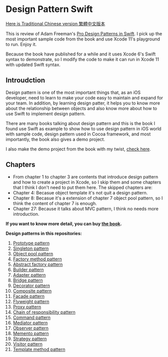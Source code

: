 # Design Pattern Swift

[Here is Traditional Chinese version 繁體中文版本](https://github.com/hayasilin/design-pattern-swift/blob/master/README_zh-Hant.md)

This is review of Adam Freeman's [Pro Design Patterns in Swift](https://www.amazon.com/Design-Patterns-Swift-Adam-Freeman/dp/148420395X). I pick up the most important sample code from the book and use Xcode 11's playground to run. Enjoy it.

Because the book have published for a while and it uses Xcode 6's Swift syntax to demonstrate, so I modify the code to make it can run in Xcode 11 with updated Swift syntax.

## Introudction

Design pattern is one of the most important things that, as an iOS developer, need to learn to make your code easy to maintain and expand for your team. In addition, by learning design patter, it helps you to know more about the relationship between objects and also know more about how to use Swift to implement design pattern.

There are many books talking about design pattern and this is the book I found use Swift as example to show how to use design pattern in iOS world with sample code, design pattern used in Cocoa framework, and most importantly, the book also gives a demo project.

I also make the demo project from the book with my twist, [check here](https://github.com/hayasilin/design-pattern-swift-demo-project).

## Chapters

- From chapter 1 to chapter 3 are contents that introduce design pattern and how to create a project in Xcode, so I skip them and some chapters that I think I don't need to put them here. The skipped chapters are:
- Chapter 4: Becasue object template it's not quit a design pattern.
- Chapter 8: Becasue it's a extension of chapter 7 object pool pattern, so I think the content of chapter 7 is enough. 
- Chapter 27: Because it talks about MVC pattern, I think no needs more introduction.

**If you want to know more detail, you can buy [the book](https://www.amazon.com/Design-Patterns-Swift-Adam-Freeman/dp/148420395X).**

**Design patterns in this repositories:**

1. [Prototype pattern](https://github.com/hayasilin/design-pattern-swift/blob/master/05_PrototypePattern.playground/Contents.swift)
2. [Singleton pattern](https://github.com/hayasilin/design-pattern-swift/blob/master/06_SingletonPattern.playground/Contents.swift)
3. [Object pool pattern](https://github.com/hayasilin/design-pattern-swift/blob/master/07_ObjectPoolPattern.playground/Contents.swift)
4. [Factory method pattern](https://github.com/hayasilin/design-pattern-swift/blob/master/09_FactoryMethodPattern.playground/Contents.swift)
5. [Abstract factory pattern](https://github.com/hayasilin/design-pattern-swift/blob/master/10_AbstractFactoryPattern.playground/Contents.swift)
6. [Builder pattern](https://github.com/hayasilin/design-pattern-swift/blob/master/11_BuilderPattern.playground/Contents.swift)
7. [Adapter pattern](https://github.com/hayasilin/design-pattern-swift/blob/master/12_AdapterPattern.playground/Contents.swift)
8. [Bridge pattern](https://github.com/hayasilin/design-pattern-swift/blob/master/13_BridgePattern.playground/Contents.swift)
9. [Decorator pattern](https://github.com/hayasilin/design-pattern-swift/blob/master/14_DecoratorPattern.playground/Contents.swift)
10. [Composite pattern](https://github.com/hayasilin/design-pattern-swift/blob/master/15_CompositePattern.playground/Contents.swift)
11. [Facade pattern](https://github.com/hayasilin/design-pattern-swift/blob/master/16_FacadePattern.playground/Contents.swift)
12. [Flyweight pattern](https://github.com/hayasilin/design-pattern-swift/blob/master/17_FlyweightPattern.playground/Contents.swift)
13. [Proxy pattern](https://github.com/hayasilin/design-pattern-swift/blob/master/18_ProxyPattern.playground/Contents.swift)
14. [Chain of responsibility pattern](https://github.com/hayasilin/design-pattern-swift/blob/master/19_ChainOfResponsibilityPattern.playground/Contents.swift)
15. [Command pattern](https://github.com/hayasilin/design-pattern-swift/blob/master/20_CommandPattern.playground/Contents.swift)
16. [Mediator pattern](https://github.com/hayasilin/design-pattern-swift/blob/master/21_MediatorPattern.playground/Contents.swift)
17. [Observer pattern](https://github.com/hayasilin/design-pattern-swift/blob/master/22_ObserverPattern.playground/Contents.swift)
18. [Memento pattern](https://github.com/hayasilin/design-pattern-swift/blob/master/23_MementoPattern.playground/Contents.swift)
19. [Strategy pattern](https://github.com/hayasilin/design-pattern-swift/blob/master/24_StrategyPattern.playground/Contents.swift)
20. [Visitor pattern](https://github.com/hayasilin/design-pattern-swift/blob/master/25_VisitorPattern.playground/Contents.swift)
21. [Template method pattern](https://github.com/hayasilin/design-pattern-swift/blob/master/26_TemplateMethodPattern.playground/Contents.swift)